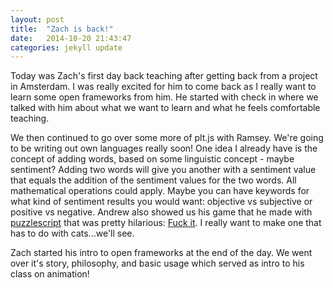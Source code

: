 ```yaml
---
layout: post
title:  "Zach is back!"
date:   2014-10-20 21:43:47
categories: jekyll update
---
```

Today was Zach's first day back teaching after getting back from a project in Amsterdam. I was really excited for him to come back as I really want to learn some open frameworks from him. He started with check in where we talked with him about what we want to learn and what he feels comfortable teaching.

We then continued to go over some more of plt.js with Ramsey. We're going to be writing out own languages really soon! One idea I already have is the concept of adding words, based on some linguistic concept - maybe sentiment? Adding two words will give you another with a sentiment value that equals the addition of the sentiment values for the two words. All mathematical operations could apply. Maybe you can have keywords for what kind of sentiment results you would want: objective vs subjective or positive vs negative. Andrew also showed us his game that he made with [puzzlescript](http://www.puzzlescript.net/) that was pretty hilarious: [Fuck it](http://www.puzzlescript.net/play.html?p=91738939e15e393acd70). I really want to make one that has to do with cats...we'll see.

Zach started his intro to open frameworks at the end of the day. We went over it's story, philosophy, and basic usage which served as intro to his class on animation!
